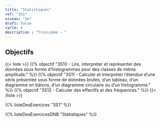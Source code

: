 ```yaml
---
title: "Statistiques"
ref: "3S1"
niveau: "3e"
draft: false
cycle: 4
description : "Troisième - "
---
```



<h2 class="ui horizontal divider header">Objectifs</h2>

{{< liste >}}
	{{% objectif "3S10 - Lire, interpréter et représenter des données sous forme d’histogrammes pour des classes de même amplitude." %}}
	{{% objectif "3S11 - Calculer et interpréter l’étendue d’une série présentée sous forme de données brutes, d’un tableau, d’un diagramme en bâtons, d’un diagramme circulaire ou d’un histogramme." %}}
	{{% objectif "3S12 - Calculer des effectifs et des fréquences." %}}
{{< /liste >}}

{{% listeDesExercices "3S1" %}}

{{% listeDesExercicesDNB "Statistiques" %}}
